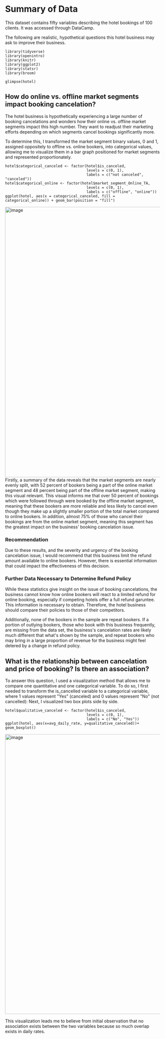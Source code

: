 # Summary of Data
This dataset contains fifty variables describing the hotel bookings of 100 clients. 
It was accessed through DataCamp. 

The following are realistic, hypothetical questions this hotel business may ask to improve their business.

```{r}
library(tidyverse)
library(openintro)
library(knitr)
library(ggplot2)
library(statsr)
library(broom)
```
```{r}
glimpse(hotel)
```
## How do online vs. offline market segments impact booking cancelation?
The hotel business is hypothetically experiencing a large number of booking cancelations and wonders how their online vs. offline market segments impact this high number. They want to readjust their marketing efforts depending on which segments cancel bookings significantly more.

To determine this, I transformed the market segment binary values, 0 and 1, assigned oppositely to offline vs. online bookers, into categorical values, allowing me to visualize them in a bar graph positioned for market segments and represented proportionately.
```{r}
hotel$categorical_canceled <- factor(hotel$is_canceled, 
                                     levels = c(0, 1), 
                                     labels = c("not canceled", "canceled"))
hotel$categorical_online <- factor(hotel$market_segment_Online_TA, 
                                     levels = c(0, 1), 
                                     labels = c("offline", "online"))
ggplot(hotel, aes(x = categorical_canceled, fill = categorical_online)) + geom_bar(position = "fill")
```
<img width="881" alt="image" src="https://github.com/user-attachments/assets/b8ffb684-ccc6-4807-918b-d687505e13b4" />
Firstly, a summary of the data reveals that the market segments are nearly evenly split, with 52 percent of bookers being a part of the online market segment and 48 percent being part of the offline market segment, making this visual relevant.
This visual informs me that over 50 percent of bookings which were followed through were booked by the offline market segment, meaning that these bookers are more reliable and less likely to cancel even though they make up a slightly smaller portion of the total market compared to online bookers. In addition, almost 75% of those who cancel their bookings are from the online market segment, meaning this segment has the greatest impact on the business' booking cancelation issue. 

### Recommendation
Due to these results, and the severity and urgency of the booking cancelation issue, I would recommend that this business limit the refund amount available to online bookers. However, there is essential information that could impact the effectiveness of this decision. 

### Further Data Necessary to Determine Refund Policy
While these statistics give insight on the issue of booking cancelations, the business cannot know how online bookers will react to a limited refund for online booking, especially if competing hotels offer a full refund garuntee. This information is necessary to obtain. Therefore, the hotel business should compare their policies to those of their competitors.

Additionally, none of the bookers in the sample are repeat bookers. If a portion of outlying bookers, those who book with this business frequently, are missing from the data set, the business's cancelation rates are likely much different that what's shown by the sample, and repeat bookers who may bring in a large proportion of revenue for the business might feel detered by a change in refund policy.

## What is the relationship between cancelation and price of booking? Is there an association?
To answer this question, I used a visualization method that allows me to compare one quantitative and one categorical variable. 
To do so, I first needed to transform the is_cancelled variable to a categorical variable, where 1 values represent "Yes" (canceled) and 0 values represent "No" (not cancelled):
Next, I visualized two box plots side by side. 
```{r}
hotel$qualitative_canceled <- factor(hotel$is_canceled, 
                                     levels = c(0, 1), 
                                     labels = c("No", "Yes"))
ggplot(hotel, aes(x=avg_daily_rate, y=qualitative_canceled))+ geom_boxplot()
```
<img width="912" alt="image" src="https://github.com/user-attachments/assets/817b8cd6-bcec-4010-9608-54793d687150" />

This visualization leads me to believe from initial observation that no association exists between the two variables because so much overlap exists in daily rates. 

